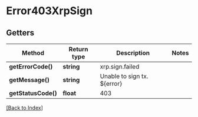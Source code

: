 # Error403XrpSign

## Getters

Method | Return type | Description | Notes
------------ | ------------- | ------------- | -------------
**getErrorCode()** | **string** | xrp.sign.failed |
**getMessage()** | **string** | Unable to sign tx. ${error} |
**getStatusCode()** | **float** | 403 |

[[Back to Index]](../index.md)
